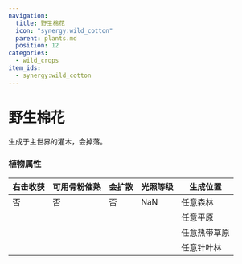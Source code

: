 ```yaml
---
navigation:
  title: 野生棉花
  icon: "synergy:wild_cotton"
  parent: plants.md
  position: 12
categories:
  - wild_crops
item_ids:
  - synergy:wild_cotton
---
```


# 野生棉花

生成于主世界的灌木，会掉落<ItemLink id="synergy:cotton_seed"/>。

<BlockImage id="synergy:wild_cotton" scale="4.0"/>

### 植物属性

| 右击收获                          | 可用骨粉催熟                      | 会扩散                            | 光照等级                           | 生成位置     |
| --------------------------------- | --------------------------------- | --------------------------------- | ---------------------------------- | ------------ |
| <Color color="#ff0000">否</Color> | <Color color="#ff0000">否</Color> | <Color color="#ff0000">否</Color> | <Color color="#ffff00">NaN</Color> | 任意森林     |
|                                   |                                   |                                   |                                    | 任意平原     |
|                                   |                                   |                                   |                                    | 任意热带草原 |
|                                   |                                   |                                   |                                    | 任意针叶林   |
